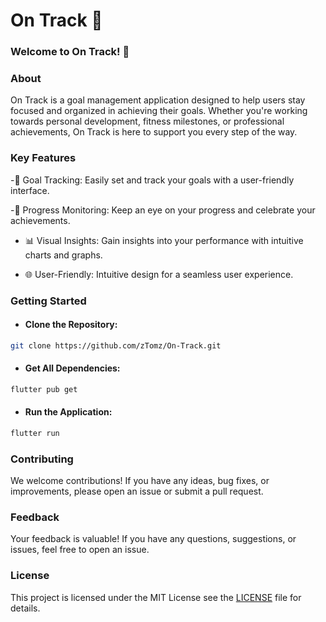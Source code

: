 # On Track 🚀
### Welcome to On Track! 🎉

### About
On Track is a goal management application designed to help users stay focused and organized in achieving their goals. Whether you're working towards personal development, fitness milestones, or professional achievements, On Track is here to support you every step of the way.

### Key Features
-📅 Goal Tracking: Easily set and track your goals with a user-friendly interface.

-🚦 Progress Monitoring: Keep an eye on your progress and celebrate your achievements.

- 📊 Visual Insights: Gain insights into your performance with intuitive charts and graphs.

- 🌐 User-Friendly: Intuitive design for a seamless user experience.

### Getting Started
- #### Clone the Repository:

```bash 
git clone https://github.com/zTomz/On-Track.git
```
- #### Get All Dependencies:

```bash
flutter pub get
```

- #### Run the Application:

```bash
flutter run
```

### Contributing
We welcome contributions! If you have any ideas, bug fixes, or improvements, please open an issue or submit a pull request.

### Feedback
Your feedback is valuable! If you have any questions, suggestions, or issues, feel free to open an issue.

### License
This project is licensed under the MIT License see the [LICENSE](LICENSE) file for details.